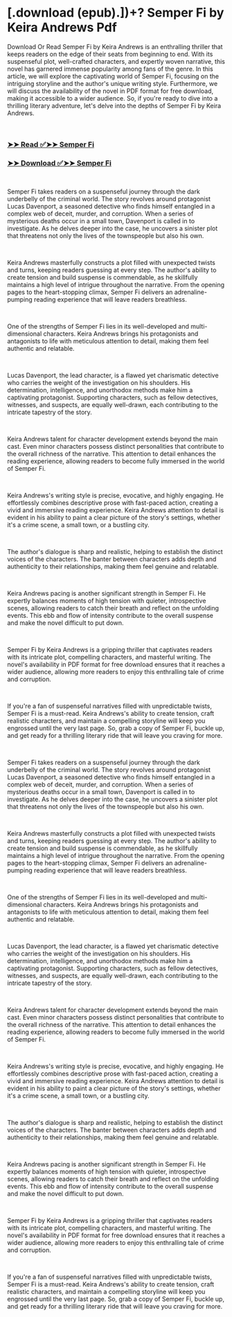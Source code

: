 # [.download (epub).])+? Semper Fi by Keira Andrews Pdf

<p>Download Or Read Semper Fi by Keira Andrews is an enthralling thriller that keeps readers on the edge of their seats from beginning to end. With its suspenseful plot, well-crafted characters, and expertly woven narrative, this novel has garnered immense popularity among fans of the genre. In this article, we will explore the captivating world of Semper Fi, focusing on the intriguing storyline and the author's unique writing style. Furthermore, we will discuss the availability of the novel in PDF format for free download, making it accessible to a wider audience. So, if you're ready to dive into a thrilling literary adventure, let's delve into the depths of Semper Fi by Keira Andrews.</p>
<p>&nbsp;</p>

### [➤➤ Read ✅➤➤ Semper Fi](https://thehelpfulbooks.blogspot.com/id/23355893)

### [➤➤ Download ✅➤➤ Semper Fi](https://thehelpfulbooks.blogspot.com/id/23355893)

<p>&nbsp;</p>
<p>Semper Fi takes readers on a suspenseful journey through the dark underbelly of the criminal world. The story revolves around protagonist Lucas Davenport, a seasoned detective who finds himself entangled in a complex web of deceit, murder, and corruption. When a series of mysterious deaths occur in a small town, Davenport is called in to investigate. As he delves deeper into the case, he uncovers a sinister plot that threatens not only the lives of the townspeople but also his own.</p>
<p>&nbsp;</p>
<p>Keira Andrews masterfully constructs a plot filled with unexpected twists and turns, keeping readers guessing at every step. The author's ability to create tension and build suspense is commendable, as he skillfully maintains a high level of intrigue throughout the narrative. From the opening pages to the heart-stopping climax, Semper Fi delivers an adrenaline-pumping reading experience that will leave readers breathless.</p>
<p>&nbsp;</p>
<p>One of the strengths of Semper Fi lies in its well-developed and multi-dimensional characters. Keira Andrews brings his protagonists and antagonists to life with meticulous attention to detail, making them feel authentic and relatable.</p>
<p>&nbsp;</p>
<p>Lucas Davenport, the lead character, is a flawed yet charismatic detective who carries the weight of the investigation on his shoulders. His determination, intelligence, and unorthodox methods make him a captivating protagonist. Supporting characters, such as fellow detectives, witnesses, and suspects, are equally well-drawn, each contributing to the intricate tapestry of the story.</p>
<p>&nbsp;</p>
<p>Keira Andrews talent for character development extends beyond the main cast. Even minor characters possess distinct personalities that contribute to the overall richness of the narrative. This attention to detail enhances the reading experience, allowing readers to become fully immersed in the world of Semper Fi.</p>
<p>&nbsp;</p>
<p>Keira Andrews's writing style is precise, evocative, and highly engaging. He effortlessly combines descriptive prose with fast-paced action, creating a vivid and immersive reading experience. Keira Andrews attention to detail is evident in his ability to paint a clear picture of the story's settings, whether it's a crime scene, a small town, or a bustling city.</p>
<p>&nbsp;</p>
<p>The author's dialogue is sharp and realistic, helping to establish the distinct voices of the characters. The banter between characters adds depth and authenticity to their relationships, making them feel genuine and relatable.</p>
<p>&nbsp;</p>
<p>Keira Andrews pacing is another significant strength in Semper Fi. He expertly balances moments of high tension with quieter, introspective scenes, allowing readers to catch their breath and reflect on the unfolding events. This ebb and flow of intensity contribute to the overall suspense and make the novel difficult to put down.</p>
<p>&nbsp;</p>
<p>Semper Fi by Keira Andrews is a gripping thriller that captivates readers with its intricate plot, compelling characters, and masterful writing. The novel's availability in PDF format for free download ensures that it reaches a wider audience, allowing more readers to enjoy this enthralling tale of crime and corruption.</p>
<p>&nbsp;</p>
<p>If you're a fan of suspenseful narratives filled with unpredictable twists, Semper Fi is a must-read. Keira Andrews's ability to create tension, craft realistic characters, and maintain a compelling storyline will keep you engrossed until the very last page. So, grab a copy of Semper Fi, buckle up, and get ready for a thrilling literary ride that will leave you craving for more.</p>
<p>&nbsp;</p>
<p>Semper Fi takes readers on a suspenseful journey through the dark underbelly of the criminal world. The story revolves around protagonist Lucas Davenport, a seasoned detective who finds himself entangled in a complex web of deceit, murder, and corruption. When a series of mysterious deaths occur in a small town, Davenport is called in to investigate. As he delves deeper into the case, he uncovers a sinister plot that threatens not only the lives of the townspeople but also his own.</p>
<p>&nbsp;</p>
<p>Keira Andrews masterfully constructs a plot filled with unexpected twists and turns, keeping readers guessing at every step. The author's ability to create tension and build suspense is commendable, as he skillfully maintains a high level of intrigue throughout the narrative. From the opening pages to the heart-stopping climax, Semper Fi delivers an adrenaline-pumping reading experience that will leave readers breathless.</p>
<p>&nbsp;</p>
<p>One of the strengths of Semper Fi lies in its well-developed and multi-dimensional characters. Keira Andrews brings his protagonists and antagonists to life with meticulous attention to detail, making them feel authentic and relatable.</p>
<p>&nbsp;</p>
<p>Lucas Davenport, the lead character, is a flawed yet charismatic detective who carries the weight of the investigation on his shoulders. His determination, intelligence, and unorthodox methods make him a captivating protagonist. Supporting characters, such as fellow detectives, witnesses, and suspects, are equally well-drawn, each contributing to the intricate tapestry of the story.</p>
<p>&nbsp;</p>
<p>Keira Andrews talent for character development extends beyond the main cast. Even minor characters possess distinct personalities that contribute to the overall richness of the narrative. This attention to detail enhances the reading experience, allowing readers to become fully immersed in the world of Semper Fi.</p>
<p>&nbsp;</p>
<p>Keira Andrews's writing style is precise, evocative, and highly engaging. He effortlessly combines descriptive prose with fast-paced action, creating a vivid and immersive reading experience. Keira Andrews attention to detail is evident in his ability to paint a clear picture of the story's settings, whether it's a crime scene, a small town, or a bustling city.</p>
<p>&nbsp;</p>
<p>The author's dialogue is sharp and realistic, helping to establish the distinct voices of the characters. The banter between characters adds depth and authenticity to their relationships, making them feel genuine and relatable.</p>
<p>&nbsp;</p>
<p>Keira Andrews pacing is another significant strength in Semper Fi. He expertly balances moments of high tension with quieter, introspective scenes, allowing readers to catch their breath and reflect on the unfolding events. This ebb and flow of intensity contribute to the overall suspense and make the novel difficult to put down.</p>
<p>&nbsp;</p>
<p>Semper Fi by Keira Andrews is a gripping thriller that captivates readers with its intricate plot, compelling characters, and masterful writing. The novel's availability in PDF format for free download ensures that it reaches a wider audience, allowing more readers to enjoy this enthralling tale of crime and corruption.</p>
<p>&nbsp;</p>
<p>If you're a fan of suspenseful narratives filled with unpredictable twists, Semper Fi is a must-read. Keira Andrews's ability to create tension, craft realistic characters, and maintain a compelling storyline will keep you engrossed until the very last page. So, grab a copy of Semper Fi, buckle up, and get ready for a thrilling literary ride that will leave you craving for more.</p>
<p>&nbsp;</p>
